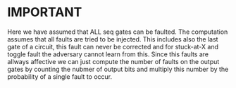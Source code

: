 # IMPORTANT

Here we have assumed that ALL seq gates can be faulted.
The computation assumes that all faults are tried to be injected.
This includes also the last gate of a circuit, this fault can never be corrected and for stuck-at-X and toggle fault the adversary cannot learn from this.
Since this faults are allways affective we can just compute the number of faults on the output gates by counting the nubmer of output bits and multiply this number by the probability of a single fault to occur.
